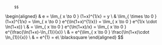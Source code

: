 		$$
\begin{aligned}
 & e = \lim_{ x \to 0 } (1+x)^{1/x} = y \\
 & \lim_{ \times \to 0 } (1+x)^{1/x} = \lim_{ x \to 0 } e^{\ln(1+x)^{1/x}} = \lim_{ x \to 0 } e^{1/x \cdot \ln(1+x)} \\
 & = \lim_{ x \to 0 } e^{\ln(1+x)/x} = \lim_{ x \to 0 } e^{\frac{\ln(1+x)-\ln_{1}}{x}} \\
 & = e^{\lim_{ x \to 0 } \frac{\ln(1+x)\cdot \ln_{1}}{x}} \\
 & = e^{1} = e\ \blacksquare
\end{aligned}
$$